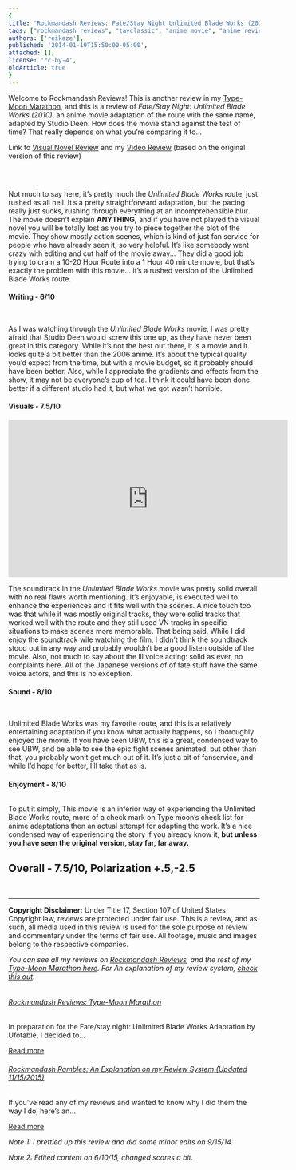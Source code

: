 ```yaml
---
{
title: "Rockmandash Reviews: Fate/Stay Night Unlimited Blade Works (2010) [Anime Movie]",
tags: ["rockmandash reviews", "tayclassic", "anime movie", "anime reviews", "fatestay night", "fate stay night unlimited blade works", "studio deen", "ani-tay", "Type-Moon Marathon"],
authors: ['reikaze'],
published: '2014-01-19T15:50:00-05:00',
attached: [],
license: 'cc-by-4',
oldArticle: true
}
---
```


<div><p class="sc-77igqf-0 bOfvBY">Welcome to Rockmandash Reviews! This is another review in my <span><a class="sc-1out364-0 hMndXN sc-145m8ut-0 gIacKn js_link" data-ga='[["Embedded Url","External link","https://rockmandash12.kinja.com/type-moon-marathon-wip-1534726534",{"metric25":1}]]' href="https://rockmandash12.kinja.com/type-moon-marathon-wip-1534726534" rel="noopener noreferrer" target="_blank">Type-Moon Marathon</a></span>,
  and this is a review of <em>Fate/Stay Night: Unlimited Blade Works (2010)</em>, an anime movie adaptation of the route
  with the same name, adapted by Studio Deen. How does the movie stand against the test of time? That really depends on
  what you’re comparing it to...</p><p class="sc-77igqf-0 bOfvBY">Link to <span><a class="sc-1out364-0 hMndXN sc-145m8ut-0 gIacKn js_link" data-ga='[["Embedded Url","External link","https://rockmandash12.kinja.com/rockmandash-reviews-fate-stay-night-visual-novel-1493594993",{"metric25":1}]]' href="https://rockmandash12.kinja.com/rockmandash-reviews-fate-stay-night-visual-novel-1493594993" rel="noopener noreferrer" target="_blank">Visual Novel Review</a></span> and my <span><a class="sc-1out364-0 hMndXN sc-145m8ut-0 gIacKn js_link" data-ga='[["Embedded Url","External link","http://dai.ly/x19zaey",{"metric25":1}]]' href="http://dai.ly/x19zaey" rel="noopener noreferrer" target="_blank">Video Review</a></span> (based on the original
  version of this review)</p>
<div class="bxm4mm-2 hKBnez js_video-sticky__top-limit"></div>
<div class="bxm4mm-4 fQqUFt">

<div class="bxm4mm-1 gKeXmA js_video-sticky-trigger"></div>
<div class="bxm4mm-0 jRTmst instream-native-video instream-permalink js_video-sticky-target instream-native-video--mobile"></div>
</div>
<div class="bxm4mm-3 eCMXYG js_video-sticky__bottom-limit"></div>
<img alt src="./1291273890055762608.png"/>
<img alt src="./1291273890164483248.png"/>

<img alt src="./1291273890206960048.png"/><p class="sc-77igqf-0 bOfvBY">Not much to say here, it’s pretty much the <em>Unlimited Blade Works</em> route,
  just rushed as all hell. It’s a pretty straightforward adaptation, but the pacing really just sucks, rushing through
  everything at an incomprehensible blur. The movie doesn’t explain <strong>ANYTHING,</strong> and if you have not
  played the visual novel you will be totally lost as you try to piece together the plot of the movie. They show mostly
  action scenes, which is kind of just fan service for people who have already seen it, so very helpful. It’s like
  somebody went crazy with editing and cut half of the movie away... They did a good job trying to cram a 10-20 Hour
  Route into a 1 Hour 40 minute movie, but that’s exactly the problem with this movie… it’s a rushed version of the
  Unlimited Blade Works route.</p>
<h4 class="sc-1bwb26k-1 fvCjqJ" id="h115594"><a class="js_header-anchor" id=""></a>Writing - 6/10</h4>
<img alt src="./1291273890265272752.png"/>

<img alt src="./1291273890302297776.png"/><p class="sc-77igqf-0 bOfvBY">As I was watching through the <em>Unlimited Blade Works</em> movie, I was pretty
  afraid that Studio Deen would screw this one up, as they have never been great in this category. While it’s not the
  best out there, it is a movie and it looks quite a bit better than the 2006 anime. It’s about the typical quality
  you’d expect from the time, but with a movie budget, so it probably should have been better. Also, while I appreciate
  the gradients and effects from the show, it may not be everyone’s cup of tea. I think it could have been done better
  if a different studio had it, but what we got wasn’t horrible. </p>
<h4 class="sc-1bwb26k-1 fvCjqJ" id="h115595"><a class="js_header-anchor" id=""></a>Visuals - 7.5/10</h4>
<img alt src="./1291273890384873904.png"/>
<div class="ooo3c9-0 PpIMM has-video media-large embed-frame"><span class="flex-video widescreen"><iframe allow="accelerometer; autoplay; clipboard-write; encrypted-media; gyroscope; picture-in-picture" allowfullscreen="" frameborder="0" height="315" src="https://www.youtube.com/embed/PLF233C1B7B6E36B26" width="560"></iframe><span class="js_recommend" data-chomp-id="PLF233C1B7B6E36B26" data-recommend-id="youtube://PLF233C1B7B6E36B26" data-recommended="false" id="youtube-PLF233C1B7B6E36B26"></span></span></div><p class="sc-77igqf-0 bOfvBY">The soundtrack in the <em>Unlimited Blade Works </em>movie was pretty solid overall with no
  real flaws worth mentioning. It’s enjoyable, is executed well to enhance the experiences and it fits well with the
  scenes. A nice touch too was that while it was mostly original tracks, they were solid tracks that worked well with
  the route and they still used VN tracks in specific situations to make scenes more memorable. That being said, While I
  did enjoy the soundtrack wile watching the film, I didn’t think the soundtrack stood out in any way and probably
  wouldn’t be a good listen outside of the movie. Also, not much to say about the lll voice acting: solid as ever, no
  complaints here. All of the Japanese versions of of fate stuff have the same voice actors, and this is no exception.
</p>
<h4 class="sc-1bwb26k-1 fvCjqJ" id="h115596"><a class="js_header-anchor" id=""></a>Sound - 8/10</h4>
<img alt src="./1291273890492550064.png"/>

<img alt src="./1291273890553773744.jpg"/><p class="sc-77igqf-0 bOfvBY">Unlimited Blade Works was my favorite route, and this is a relatively
  entertaining adaptation if you know what actually happens, so I thoroughly enjoyed the movie. If you have seen UBW,
  this is a great, condensed way to see UBW, and be able to see the epic fight scenes animated, but other than that, you
  probably won’t get much out of it. It’s just a bit of fanservice, and while I’d hope for better, I’ll take that as
  is.</p>
<h4 class="sc-1bwb26k-1 fvCjqJ" id="h115597"><a class="js_header-anchor" id=""></a>Enjoyment - 8/10</h4>
<img alt src="./1291273890618155952.png"/>
<p class="sc-77igqf-0 bOfvBY">To put it simply, This movie is an inferior way of experiencing the Unlimited Blade
  Works route, more of a check mark on Type moon’s check list for anime adaptations then an actual attempt for adapting
  the work. It’s a nice condensed way of experiencing the story if you already know it, <strong>but unless you have seen
    the original version, stay far, far away.</strong></p><h2 class="sc-1bwb26k-1 fvCjqJ" id="h115598"><a class="js_header-anchor" id=""></a><strong>Overall - 7.5/10, Polarization +.5,-2.5</strong></h2>
<img alt src="./1291273890700219568.png"/>

<img alt src="./1291273890749226928.png"/>
<hr class="gcp5ez-0 hKlTiw"/><p class="sc-77igqf-0 bOfvBY"><strong>Copyright Disclaimer:</strong> Under Title 17, Section
  107 of United States Copyright law, reviews are protected under fair use. This is a review, and as such, all media
  used in this review is used for the sole purpose of review and commentary under the terms of fair use. All footage,
  music and images belong to the respective companies. </p>
<p class="sc-77igqf-0 bOfvBY"><em>You can see all my reviews on </em><span><a class="sc-1out364-0 hMndXN sc-145m8ut-0 gIacKn js_link" data-ga='[["Embedded Url","Internal link","http://tay.kotaku.com/tag/rockmandash-reviews",{"metric25":1}]]' href="http://tay.kotaku.com/tag/rockmandash-reviews"><em>Rockmandash Reviews</em></a></span><em>, and the rest of
  my </em><span><a class="sc-1out364-0 hMndXN sc-145m8ut-0 gIacKn js_link" data-ga='[["Embedded Url","External link","https://rockmandash12.kinja.com/type-moon-marathon-wip-1534726534",{"metric25":1}]]' href="https://rockmandash12.kinja.com/type-moon-marathon-wip-1534726534" rel="noopener noreferrer" target="_blank"><em>Type-Moon Marathon here</em></a></span><em>. For An explanation of my
  review system, </em><span><a class="sc-1out364-0 hMndXN sc-145m8ut-0 gIacKn js_link" data-ga='[["Embedded Url","External link","https://rockmandash12.kinja.com/rockmandash-rambles-an-explanation-on-my-review-system-1619265485",{"metric25":1}]]' href="https://rockmandash12.kinja.com/rockmandash-rambles-an-explanation-on-my-review-system-1619265485" rel="noopener noreferrer" target="_blank"><em>check this out</em></a></span><em>. </em>
</p>
<aside class="sc-1rh3ayr-6 jfFNjl inset--story branded-item branded-item--kinja" data-commerce-source="inset"><a class="sc-1out364-0 hMndXN sc-1rh3ayr-2 lcMGRt inset--story__thumb js_link" data-ga='[["Permalink page click","Permalink page click - inset photo"]]' href="https://rockmandash12.kinja.com/type-moon-marathon-wip-1534726534" rel="noopener noreferrer" target="_blank">
<img alt src="./1476080727821779888.jpg"/>
</a>
<div class="sc-1rh3ayr-5 lXdYy"><a class="sc-1out364-0 hMndXN js_link" data-ga='[["Permalink page click","Permalink page click - inset headline"]]' href="https://rockmandash12.kinja.com/type-moon-marathon-wip-1534726534" rel="noopener noreferrer" target="_blank"><h6 class="sc-1rh3ayr-3 jRIPES">
    Rockmandash Reviews: <i>Type-Moon Marathon</i></h6></a>
<p class="sc-1rh3ayr-4 eSxSit">In preparation for the Fate/stay night: Unlimited Blade Works Adaptation by Ufotable,
      I decided to…</p><a class="sc-1out364-0 hMndXN sc-1rh3ayr-0 kOvmIi js_readmore inset--story__readmore js_link" data-ga='[["Permalink page click","Permalink page click - inset read more link"]]' href="https://rockmandash12.kinja.com/type-moon-marathon-wip-1534726534" rel="noopener noreferrer" target="_blank">Read more</a></div>
</aside>

<aside class="sc-1rh3ayr-6 jfFNjl inset--story branded-item branded-item--kinja" data-commerce-source="inset"><a class="sc-1out364-0 hMndXN sc-1rh3ayr-2 lcMGRt inset--story__thumb js_link" data-ga='[["Permalink page click","Permalink page click - inset photo"]]' href="https://rockmandash12.kinja.com/rockmandash-rambles-an-explanation-on-my-review-system-1619265485" rel="noopener noreferrer" target="_blank">
<img alt src="./1520891687004619076.png"/>
</a>
<div class="sc-1rh3ayr-5 lXdYy"><a class="sc-1out364-0 hMndXN js_link" data-ga='[["Permalink page click","Permalink page click - inset headline"]]' href="https://rockmandash12.kinja.com/rockmandash-rambles-an-explanation-on-my-review-system-1619265485" rel="noopener noreferrer" target="_blank"><h6 class="sc-1rh3ayr-3 jRIPES">
    Rockmandash Rambles: <i>An Explanation on my Review System</i> (Updated 11/15/2015)</h6></a>
<p class="sc-1rh3ayr-4 eSxSit">If you’ve read any of my reviews and wanted to know why I did them the way I do,
      here’s an…</p><a class="sc-1out364-0 hMndXN sc-1rh3ayr-0 kOvmIi js_readmore inset--story__readmore js_link" data-ga='[["Permalink page click","Permalink page click - inset read more link"]]' href="https://rockmandash12.kinja.com/rockmandash-rambles-an-explanation-on-my-review-system-1619265485" rel="noopener noreferrer" target="_blank">Read more</a></div>
</aside><p class="sc-77igqf-0 bOfvBY"><em>Note 1: I prettied up this review and did some minor edits on
  9/15/14.</em><br/></p><p class="sc-77igqf-0 bOfvBY"><em>Note 2: Edited content on 6/10/15, changed scores a bit.</em>
</p>
</div>